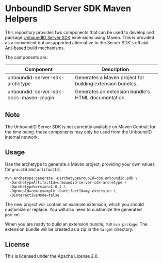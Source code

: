 # UnboundID Server SDK Maven Helpers

This repository provides two components that can be used to develop and package 
[UnboundID Server SDK](http://blog.arnaudlacour.com/2011/01/introducing-unboundid-server-sdk-future.html) 
extensions using Maven. This is provided as a convenient but unsupported 
alternative to the Server SDK's official Ant-based build mechanisms.

The components are:

| Component | Description |
| --- | --- |
| unboundid-server-sdk-archetype | Generates a Maven project for building extension bundles. |
| unboundid-server-sdk-docs-maven-plugin | Generates an extension bundle's HTML documentation. |

## Note

The UnboundID Server SDK is not currently available on Maven Central; for the 
time being, these components may only be used from the UnboundID internal 
network.

## Usage

Use the archetype to generate a Maven project, providing your own values for 
`groupId` and `artifactId`:

```
mvn archetype:generate -DarchetypeGroupId=com.unboundid.sdk \
  -DarchetypeArtifactId=unboundid-server-sdk-archetype \
  -DarchetypeVersion=1.0.2 \
  -DgroupId=com.example -DartifactId=my-extension \
  -DinteractiveMode=false
```

The new project will contain an example extension, which you should customize 
or replace. You will also need to customize the generated `pom.xml`.

When you are ready to build an extension bundle, run `mvn package`. 
The extension bundle will be created as a zip in the `target` directory.

## License

This is licensed under the Apache License 2.0.